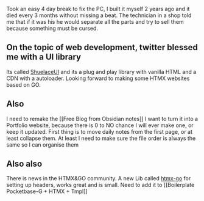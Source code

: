 Took an easy 4 day break to fix the PC, I built it myself 2 years ago and it died every 3 months without missing a beat. The technician in a shop told me that if it was his he would separate all the parts and try to sell them because something must be cursed.

## On the topic of web development, twitter blessed me with a UI library
Its called [ShuelaceUI](https://shoelace.style/) and its a plug and play library with vanilla HTML and a CDN with a autoloader. Looking forward to making some HTMX websites based on GO.

## Also
I need to remake the [[Free Blog from Obsidian notes]]
I want to turn it into a Portfolio website, because there is 0 to NO chance I will ever make one, or keep it updated. First thing is to move daily notes from the first page, or at least collapse them. At least I need to make sure the file order is always the same so I can organise them

## Also also
There is news in the HTMX&GO community. A new Lib called [htmx-go](https://github.com/angelofallars/htmx-go) for setting up headers, works great and is small. Need to add it to [[Boilerplate Pocketbase-G + HTMX + Tmpl]] 